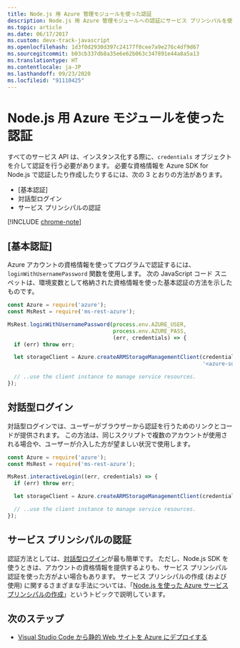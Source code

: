 ```yaml
---
title: Node.js 用 Azure 管理モジュールを使った認証
description: Node.js 用 Azure 管理モジュールへの認証にサービス プリンシパルを使う方法について説明します。
ms.topic: article
ms.date: 06/17/2017
ms.custom: devx-track-javascript
ms.openlocfilehash: 1d3f0d2930d397c24177f0cee7a9e276c4df9d67
ms.sourcegitcommit: b03cb337db8a35e6e62b063c347891e44a8a5a13
ms.translationtype: HT
ms.contentlocale: ja-JP
ms.lasthandoff: 09/23/2020
ms.locfileid: "91110425"
---
```

# <a name="authenticate-with-the-azure-modules-for-nodejs"></a>Node.js 用 Azure モジュールを使った認証

すべてのサービス API は、インスタンス化する際に、`credentials` オブジェクトを介して認証を行う必要があります。 必要な資格情報を Azure SDK for Node.js で認証したり作成したりするには、次の 3 とおりの方法があります。

- [基本認証]
- 対話型ログイン
- サービス プリンシパルの認証

[!INCLUDE [chrome-note](includes/chrome-note.md)]

## <a name="basic-authentication"></a>[基本認証]

Azure アカウントの資格情報を使ってプログラムで認証するには、`loginWithUsernamePassword` 関数を使用します。 次の JavaScript コード スニペットは、環境変数として格納された資格情報を使った基本認証の方法を示したものです。

```javascript
const Azure = require('azure');
const MsRest = require('ms-rest-azure');

MsRest.loginWithUsernamePassword(process.env.AZURE_USER,
                                 process.env.AZURE_PASS,
                                 (err, credentials) => {
  if (err) throw err;

  let storageClient = Azure.createARMStorageManagementClient(credentials,
                                                             '<azure-subscription-id>');

  // ..use the client instance to manage service resources.
});
```

## <a name="interactive-login"></a>対話型ログイン

対話型ログインでは、ユーザーがブラウザーから認証を行うためのリンクとコードが提供されます。 この方法は、同じスクリプトで複数のアカウントが使用される場合や、ユーザーが介入した方が望ましい状況で使用します。

```javascript
const Azure = require('azure');
const MsRest = require('ms-rest-azure');

MsRest.interactiveLogin((err, credentials) => {
  if (err) throw err;

  let storageClient = Azure.createARMStorageManagementClient(credentials, '<azure-subscription-id>');

  // ..use the client instance to manage service resources.
});
```

## <a name="service-principal-authentication"></a>サービス プリンシパルの認証

認証方法としては、[対話型ログイン](#interactive-login)が最も簡単です。 ただし、Node.js SDK を使うときは、アカウントの資格情報を提供するよりも、サービス プリンシパル認証を使った方がよい場合もあります。 サービス プリンシパルの作成 (および使用) に関するさまざまな手法については、「[Node.js を使った Azure サービス プリンシパルの作成](./node-sdk-azure-authenticate-principal.md)」というトピックで説明しています。

## <a name="next-steps"></a>次のステップ

* [Visual Studio Code から静的 Web サイトを Azure にデプロイする](tutorial-vscode-static-website-node-01.md)